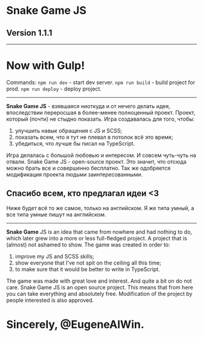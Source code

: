 # Snake Game JS

## Version 1.1.1

---

# Now with Gulp!

Commands:
`npm run dev` - start dev server.
`npm run build` - build project for prod.
`npm run deploy` - deploy project.

---

**Snake Game JS** - взявшаяся ниоткуда и от нечего делать идея, впоследствии переросшая в более-менее полноценный проект.
Проект, который (почти) не стыдно показать.
Игра создавалась для того, чтобы:

1. улучшить навык обращения с JS и SCSS;
2. показать всем, что я тут не плевал в потолок всё это время;
3. убедиться, что лучше бы писал на TypeScript.

Игра делалась с большой любовью и интересом. И совсем чуть-чуть на отвали.
Snake Game JS - open-source проект. Это значит, что отсюда можно брать все и совершенно бесплатно.
Так же одобряется модификация проекта людьми заинтересованными.

## Спасибо всем, кто предлагал идеи <3

Ниже будет всё то же самое, только на английском. Я же типа умный, а все типа умные пишут на английском.

---

**Snake Game** JS is an idea that came from nowhere and had nothing to do, which later grew into a more or less full-fledged project.
A project that is (almost) not ashamed to show.
The game was created in order to:

1. improve my JS and SCSS skills;
2. show everyone that I've not spit on the ceiling all this time;
3. to make sure that it would be better to write in TypeScript.

The game was made with great love and interest. And quite a bit on do not care.
Snake Game JS is an open source project. This means that from here you can take everything and absolutely free.
Modification of the project by people interested is also approved.

# Sincerely, @EugeneAlWin.
